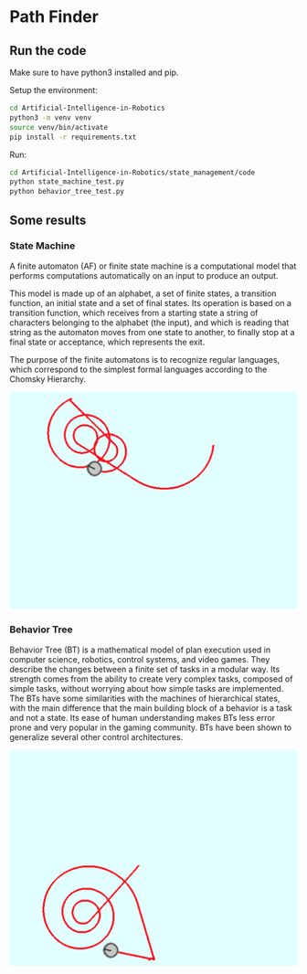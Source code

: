 # Path Finder

## Run the code

Make sure to have python3 installed and pip.

Setup the environment:
```bash
cd Artificial-Intelligence-in-Robotics
python3 -m venv venv
source venv/bin/activate
pip install -r requirements.txt
```

Run:
```bash
cd Artificial-Intelligence-in-Robotics/state_management/code
python state_machine_test.py
python behavior_tree_test.py
```

## Some results

### State Machine

A finite automaton (AF) or finite state machine is a computational model that performs computations automatically on an input to produce an output.

This model is made up of an alphabet, a set of finite states, a transition function, an initial state and a set of final states. Its operation is based on a transition function, which receives from a starting state a string of characters belonging to the alphabet (the input), and which is reading that string as the automaton moves from one state to another, to finally stop at a final state or acceptance, which represents the exit.

The purpose of the finite automatons is to recognize regular languages, which correspond to the simplest formal languages according to the Chomsky Hierarchy.

![Alt text](report/imgs/stateMachine/5.png?raw=true "Title")

### Behavior Tree

Behavior Tree (BT) is a mathematical model of plan execution used in computer science, robotics, control systems, and video games. They describe the changes between a finite set of tasks in a modular way. Its strength comes from the ability to create very complex tasks, composed of simple tasks, without worrying about how simple tasks are implemented. The BTs have some similarities with the machines of hierarchical states, with the main difference that the main building block of a behavior is a task and not a state. Its ease of human understanding makes BTs less error prone and very popular in the gaming community. BTs have been shown to generalize several other control architectures.

![Alt text](report/imgs/decisionTree/7.png?raw=true "Title")
